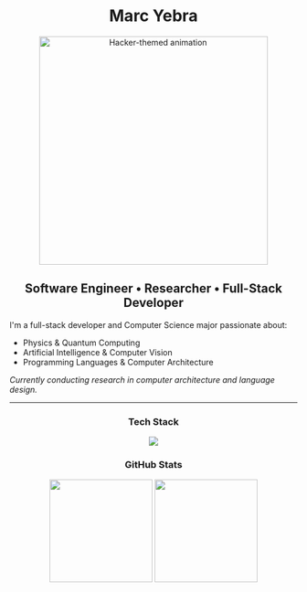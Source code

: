 <h1 align="center">Marc Yebra</h1>

<p align="center">
  <img src="https://i.pinimg.com/originals/6d/d1/2a/6dd12a43413989fcdfeff0f9b8b46f20.gif" width="400" alt="Hacker-themed animation" />
</p>

<h2 align="center">Software Engineer • Researcher • Full-Stack Developer</h2>

<p>I'm a full-stack developer and Computer Science major passionate about:</p>
  
- Physics & Quantum Computing 
- Artificial Intelligence & Computer Vision
- Programming Languages & Computer Architecture  
  
*Currently conducting research in computer architecture and language design.*

---


<h3 align="center">Tech Stack</h3>
<p align="center">
  <img src="https://skillicons.dev/icons?i=javascript,java,python,ruby,react,next,rails,firebase,npm,docker,postgresql,postman,jira" />
</p>




<h3 align="center">GitHub Stats</h3>

<p align="center">
  <img src="https://github-readme-stats.vercel.app/api?username=MarcYebra&theme=yeblu&show_icons=true&count_private=true&include_all_commits=true" height="180"/>
  <img src="https://github-readme-stats.vercel.app/api/top-langs/?username=MarcYebra&layout=compact&theme=yeblu" height="180"/>
</p>
